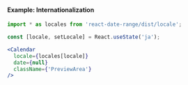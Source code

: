 #### Example: Internationalization

```jsx inside Markdown
import * as locales from 'react-date-range/dist/locale';

const [locale, setLocale] = React.useState('ja');

<Calendar
  locale={locales[locale]}
  date={null}
  className={'PreviewArea'}
/>

```
